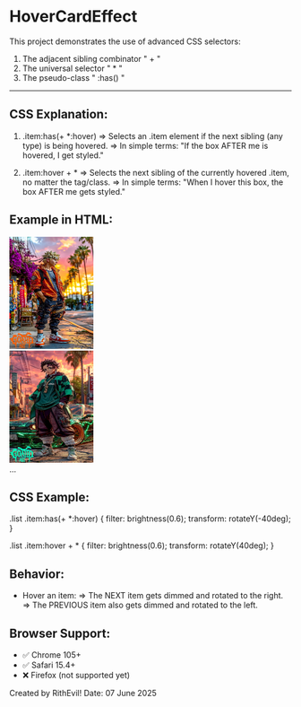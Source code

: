 # HoverCardEffect

This project demonstrates the use of advanced CSS selectors:

1. The adjacent sibling combinator " + "
2. The universal selector " \* "
3. The pseudo-class " :has() "

---

## CSS Explanation:

1. .item:has(+ \*:hover)
   => Selects an .item element if the next sibling (any type) is being hovered.
   => In simple terms: "If the box AFTER me is hovered, I get styled."

2. .item:hover + \*
   => Selects the next sibling of the currently hovered .item, no matter the tag/class.
   => In simple terms: "When I hover this box, the box AFTER me gets styled."

## Example in HTML:

<div class="list">
  <div class="item"><img src="img/img1.jpg" style="width: 150px; height: 200px"/></div>
  <div class="item"><img src="img/img2.jpg" style="width: 150px; height: 200px"/></div>
  ...
</div>

## CSS Example:

.list .item:has(+ \*:hover) {
filter: brightness(0.6);
transform: rotateY(-40deg);
}

.list .item:hover + \* {
filter: brightness(0.6);
transform: rotateY(40deg);
}

## Behavior:

- Hover an item:
  => The NEXT item gets dimmed and rotated to the right.
  => The PREVIOUS item also gets dimmed and rotated to the left.

## Browser Support:

- ✅ Chrome 105+
- ✅ Safari 15.4+
- ❌ Firefox (not supported yet)

Created by RithEvil!
Date: 07 June 2025
